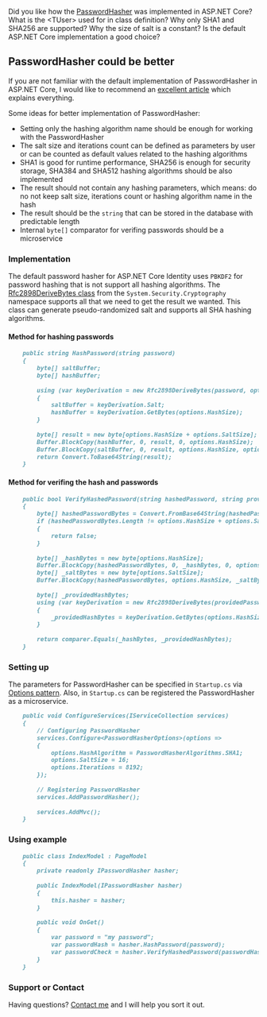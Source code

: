 Did you like how the [PasswordHasher](https://github.com/aspnet/AspNetCore/blob/master/src/Identity/Extensions.Core/src/PasswordHasher.cs) was implemented in ASP.NET Core? What is the &lt;TUser> used for in class definition? Why only SHA1 and SHA256 are supported? Why the size of salt is a constant? Is the default ASP.NET Core implementation a good choice?

## PasswordHasher could be better

If you are not familiar with the default implementation of PasswordHasher in ASP.NET Core, I would like to recommend an [excellent article](https://andrewlock.net/exploring-the-asp-net-core-identity-passwordhasher) which explains everything.

Some ideas for better implementation of PasswordHasher:

- Setting only the hashing algorithm name should be enough for working with the PasswordHasher
- The salt size and iterations count can be defined as parameters by user or can be counted as default values related to the hashing algorithms
- SHA1 is good for runtime performance, SHA256 is enough for security storage, SHA384 and SHA512 hashing algorithms should be also implemented 
- The result should not contain any hashing parameters, which means: do no not keep salt size, iterations count or hashing algorithm name in the hash
- The result should be the <code>string</code> that can be stored in the database with predictable length
- Internal <code>byte[]</code> comparator for verifing passwords should be a microservice

### Implementation

The default password hasher for ASP.NET Core Identity uses <code>PBKDF2</code> for password hashing that is not support all hashing algorithms. The [Rfc2898DeriveBytes class](https://docs.microsoft.com/en-us/dotnet/api/system.security.cryptography.rfc2898derivebytes?view=netcore-2.2) from the <code>System.Security.Cryptography</code> namespace supports all that we need to get the result we wanted. This class can generate pseudo-randomized salt and supports all SHA hashing algorithms.

#### Method for hashing passwords

```markdown
    public string HashPassword(string password)
    {
        byte[] saltBuffer;
        byte[] hashBuffer;
        
        using (var keyDerivation = new Rfc2898DeriveBytes(password, options.SaltSize, options.Iterations, options.HashAlgorithmName))
        {
            saltBuffer = keyDerivation.Salt;
            hashBuffer = keyDerivation.GetBytes(options.HashSize);
        }
        
        byte[] result = new byte[options.HashSize + options.SaltSize];
        Buffer.BlockCopy(hashBuffer, 0, result, 0, options.HashSize);
        Buffer.BlockCopy(saltBuffer, 0, result, options.HashSize, options.SaltSize);
        return Convert.ToBase64String(result);
    }
```

#### Method for verifing the hash and passwords

```markdown
    public bool VerifyHashedPassword(string hashedPassword, string providedPassword)
    {
    	byte[] hashedPasswordBytes = Convert.FromBase64String(hashedPassword);
    	if (hashedPasswordBytes.Length != options.HashSize + options.SaltSize)
    	{
    		return false;
    	}
    
    	byte[] _hashBytes = new byte[options.HashSize];
    	Buffer.BlockCopy(hashedPasswordBytes, 0, _hashBytes, 0, options.HashSize);
    	byte[] _saltBytes = new byte[options.SaltSize];
    	Buffer.BlockCopy(hashedPasswordBytes, options.HashSize, _saltBytes, 0, options.SaltSize);
    
    	byte[] _providedHashBytes;
    	using (var keyDerivation = new Rfc2898DeriveBytes(providedPassword, _saltBytes, options.Iterations, options.HashAlgorithmName))
    	{
    		_providedHashBytes = keyDerivation.GetBytes(options.HashSize);
    	}
    
    	return comparer.Equals(_hashBytes, _providedHashBytes);
    }
```

### Setting up

The parameters for PasswordHasher can be specified in <code>Startup.cs</code> via [Options pattern](https://docs.microsoft.com/en-us/aspnet/core/fundamentals/configuration/options?view=aspnetcore-2.2). Also, in <code>Startup.cs</code> can be registered the PasswordHasher as a microservice.

```markdown
    public void ConfigureServices(IServiceCollection services)
    {
        // Configuring PasswordHasher
        services.Configure<PasswordHasherOptions>(options =>
        {
            options.HashAlgorithm = PasswordHasherAlgorithms.SHA1;
            options.SaltSize = 16;
            options.Iterations = 8192;
        });
    
        // Registering PasswordHasher
        services.AddPasswordHasher();
        
        services.AddMvc();
    }
```

### Using example

```markdown
    public class IndexModel : PageModel
    {
        private readonly IPasswordHasher hasher;
    
        public IndexModel(IPasswordHasher hasher)
        {
            this.hasher = hasher;
        }
        
        public void OnGet()
        {
            var password = "my password";
            var passwordHash = hasher.HashPassword(password);
            var passwordCheck = hasher.VerifyHashedPassword(passwordHash, password);
        }
    }
```

### Support or Contact

Having questions? [Contact me](https://github.com/CanadianBeaver) and I will help you sort it out.
